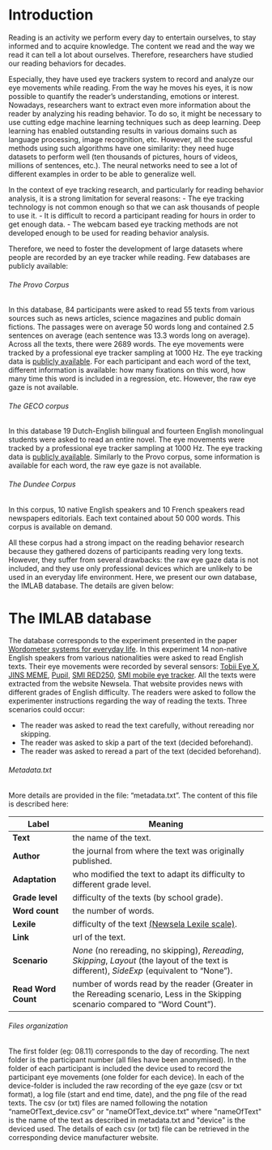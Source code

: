 # Introduction
Reading is an activity we perform every day to entertain ourselves, to stay informed and to acquire knowledge. The content we read and the way we read it can tell a lot about ourselves. Therefore, researchers have studied our reading behaviors for decades. 

Especially, they have used eye trackers system to record and analyze our eye movements while reading. From the way he moves his eyes, it is now possible to quantify the reader’s understanding, emotions or interest. Nowadays, researchers want to extract even more information  about the reader by analyzing his reading behavior. To do so, it might be necessary to use cutting edge machine learning techniques such as deep learning. Deep learning has enabled outstanding results in various domains such as language processing, image recognition, etc. However, all the successful methods using such algorithms have one similarity: they need  huge datasets to perform well (ten thousands of pictures, hours of videos, millions of sentences, etc.).
The neural networks need to see a lot of different examples in order to be able to generalize well.

In the context of eye tracking research, and particularly for reading behavior analysis, it is a strong limitation for several reasons:
	- The eye tracking technology is not common enough so that we can ask thousands of people to use it.
	- It is difficult to record a participant reading for hours in order to get enough data.
	- The webcam based eye tracking methods are not developed enough to be used for reading behavior analysis.

Therefore, we need to foster the development of large datasets where people are recorded by an eye tracker while reading.
Few databases are publicly available:

###### The Provo Corpus
In this database, 84 participants were asked to read 55 texts from various sources such as news articles, science magazines and public domain fictions.
The passages were on average 50 words long and contained 2.5 sentences on average (each sentence was 13.3 words long on average).
Across all the texts, there were 2689 words.
The eye movements were tracked by a professional eye tracker sampling at 1000 Hz.
The eye tracking data is [publicly available](https://osf.io/sjefs/).
For each participant and each word of the text, different information is available: how many fixations on this word, how many time this word is included in a regression, etc.
However, the raw eye gaze is not available.

###### The GECO corpus
In this database 19 Dutch-English bilingual and fourteen English monolingual students were asked to read an entire novel.
The eye movements were tracked by a professional eye tracker sampling at 1000 Hz.
The eye tracking data is [publicly available](http://expsy.ugent.be/downloads/geco/).
Similarly to the Provo corpus, some information is available for each word, the raw eye gaze is not available.


###### The Dundee Corpus
In this corpus, 10 native English speakers and 10 French speakers read newspapers editorials.
Each text contained about 50 000 words.
This corpus is available on demand.


All these corpus had a strong impact on the reading behavior research because they gathered dozens of participants reading very long texts. However, they suffer from several drawbacks: the raw eye gaze data is not included, and they use only professional devices which are unlikely to be used in an everyday life environment. Here, we present our own database, the IMLAB database.
The details are given below:

# The IMLAB database
The database corresponds to the experiment presented in the paper [Wordometer systems for everyday life](https://dl.acm.org/citation.cfm?doid=3178157.3161601). In this experiment 14 non-native English speakers from various nationalities were asked to read English texts. Their eye movements were recorded by several sensors:  [Tobii Eye X](https://tobiigaming.com/), [JINS MEME](https://jins-meme.com/en/academic/), [Pupil](https://pupil-labs.com/pupil/), [SMI RED250](https://www.smivision.com/), [SMI mobile eye tracker](https://www.smivision.com/). All the texts were extracted from the website Newsela. That website provides news with different grades of English difficulty.
The readers were asked to follow the experimenter instructions regarding the way of reading the texts.
Three scenarios could occur:
- The reader was asked to read the text carefully, without rereading nor skipping.
- The reader was asked to skip a part of the text (decided beforehand).
- The reader was asked to reread a part of the text (decided beforehand).



###### Metadata.txt
More details are provided in the file: “metadata.txt”.
The content of this file is described here:


Label | Meaning
----- | -------
**Text** | the name of the text.
**Author** | the journal from where the text was originally published.
**Adaptation** | who modified the text to adapt its difficulty to different grade level.
**Grade level** | difficulty of the texts (by school grade).
**Word count** | the number of words.
**Lexile** | difficulty of the text [(Newsela Lexile scale)](https://support.newsela.com/hc/en-us/articles/360008500391-Grade-to-Lexile-Conversion).
**Link** | url of the text.
**Scenario** | *None* (no rereading, no skipping), *Rereading*, *Skipping*, *Layout* (the layout of the text is different), *SideExp* (equivalent to “None”).
**Read Word Count** | number of words read by the reader (Greater in the Rereading scenario, Less in the Skipping scenario compared to “Word Count”).

###### Files organization
The first folder (eg: 08.11) corresponds to the day of recording.
The next folder is the participant number (all files have been anonymised).
In the folder of each participant is included the device used to record the participant eye movements (one folder for each device).
In each of the device-folder is included the raw recording of the eye gaze (csv or txt format), a log file (start and end time, date), and the png file of the read texts.
The csv (or txt) files are named following the notation “nameOfText_device.csv” or "nameOfText_device.txt" where "nameOfText" is the name of the text as described in metadata.txt and "device" is the deviced used.
The details of each csv (or txt) file can be retrieved in the corresponding device manufacturer website.



